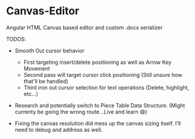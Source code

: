 # Canvas-Editor
Angular HTML Canvas based editor and custom .docx serializer


TODOS:
  - Smooth Out cursor behavior
    - First targeting insert/delete positioning as well as Arrow Key Movement
    - Second pass will target cursor click positioning (Still unsure how that'll be handled)
    - Third iron out cursor selection for text operations (Delete, highlight, etc...)
    
   - Research and potentially switch to Piece Table Data Structure. (Might currenty be going the wrong route...Live and learn :smile:)
   
   - Fixing the canvas resolution did mess up the canvas sizing itself. I'll need to debug and address as well.

